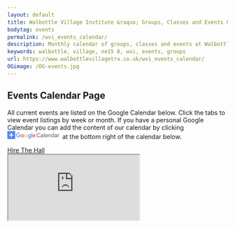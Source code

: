 ```yaml
---
layout: default
title: Walbottle Village Institute &raquo; Groups, Classes and Events Calendar
bodytag: events
permalink: /wvi_events_calendar/
description: Monthly calendar of groups, classes and events at Walbottle Village Institute.
keywords: walbottle, village, ne15 8, wvi, events, groups
url: https://www.walbottlevillagetra.co.uk/wvi_events_calendar/
OGimage: /OG-events.jpg
---
```


<div class="container-fluid">
	<div class="row intro">  
	  	<div class="col-sm-8 col-xs-12">
			<h2><strong>Events Calendar Page</strong></h2>
			<p>All current events are listed on the Google Calendar below. Click the tabs to view event listings by week or month. If you have a personal Google Calendar you can add the content of our calendar by clicking <img src="../assets/images/google-calendar.jpg" width="122" height="18" alt="google calendar icon"/> at the bottom right of the calendar below.</p>
		</div>  
	  	<div class="col-sm-4 col-xs-12">
			<a href="../wvi_hire/" title="hire the institute hall" target="_self" class="hire" accesskey="h">Hire The Hall</a>
		</div>   
	</div> 
	<div class="row cal">
		<div class="col-xs-12">
			<iframe src="https://calendar.google.com/calendar/embed?height=600&wkst=1&ctz=Europe%2FLondon&bgcolor=%23ffffff&src=dWpjaTd0bTFqNXAyZ2YyZXUzb3BuZzMxNm9AZ3JvdXAuY2FsZW5kYXIuZ29vZ2xlLmNvbQ&src=ZW4udWsjaG9saWRheUBncm91cC52LmNhbGVuZGFyLmdvb2dsZS5jb20&color=%23B39DDB&color=%23EF6C00" </iframe>
		</div> 
	</div>
</div> <!-- /container -->
